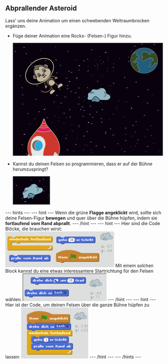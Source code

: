 ## Abprallender Asteroid

Lass' uns deine Animation um einen schwebenden Weltraumbrocken ergänzen.

+ Füge deiner Animation eine Rocks- (Felsen-) Figur hinzu.
    
    ![Hinzufügen der Rocks-Figur](images/space-rock-sprite.png)

+ Kannst du deinen Felsen so programmieren, dass er auf der Bühne herumzuspringt?
    
    ![Testing a bouncing rock](images/space-bounce-test.png)

--- hints --- --- hint --- Wenn die grüne **Flagge angeklickt** wird, sollte sich deine Felsen-Figur **bewegen** und quer über die Bühne hüpfen, indem sie **fortlaufend** **vom Rand abprallt**. --- /hint --- --- hint --- Hier sind die Code Blöcke, die brauchen wirst: ![Blocks for a bouncing rock](images/space-bounce-blocks.png) Mit einem solchen Block kannst du eine etwas interessantere Startrichtung für den Felsen wählen: ![Setting the rock's initial position](images/space-initial-position.png) --- /hint --- --- hint --- Hier ist der Code, um deinen Felsen über die ganze Bühne hüpfen zu lassen: ![Code for a bouncing rock](images/space-bounce-code.png) --- /hint --- --- /hints ---
